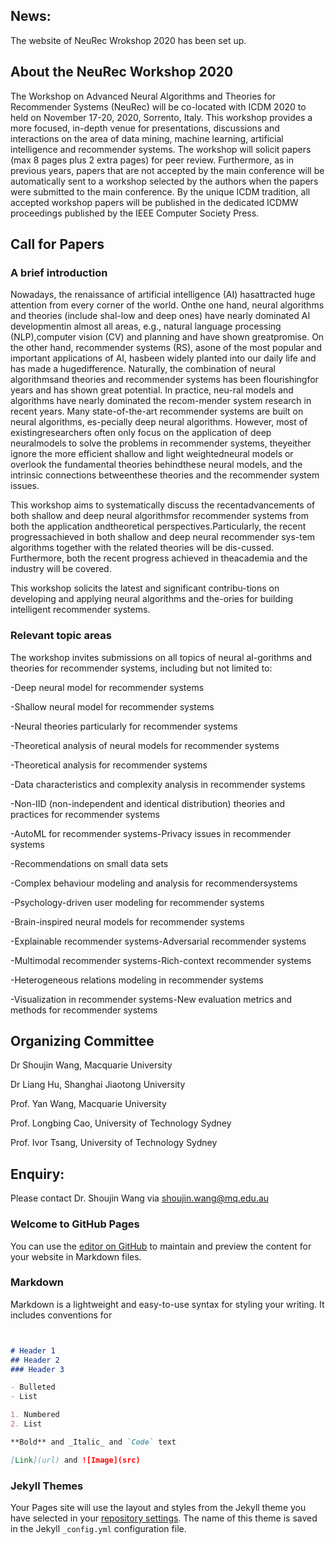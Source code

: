 ## **News:**
The website of NeuRec Wrokshop 2020 has been set up. 


## **About the NeuRec Workshop 2020** 
The Workshop on Advanced Neural Algorithms and Theories for Recommender Systems (NeuRec) will be co-located with ICDM 2020 to held on November 17-20, 2020, Sorrento, Italy. This workshop provides a more focused, in-depth venue for presentations, discussions and interactions on the area of data mining, machine learning, artificial intelligence and recommender systems. The workshop will solicit papers (max 8 pages plus 2 extra pages) for peer review. Furthermore, as in previous years, papers that are not accepted by the main conference will be automatically sent to a workshop selected by the authors when the papers were submitted to the main conference. By the unique ICDM tradition, all accepted workshop papers will be published in the dedicated ICDMW proceedings published by the IEEE Computer Society Press.


## **Call for Papers**
### A brief introduction
Nowadays, the renaissance of artificial intelligence (AI) hasattracted huge attention from every corner of the world.  Onthe one hand,  neural algorithms and theories (include shal-low and deep ones) have nearly dominated AI developmentin almost all areas, e.g., natural language processing (NLP),computer  vision  (CV)  and  planning  and  have  shown  greatpromise.  On the other hand, recommender systems (RS), asone of the most popular and important applications of AI, hasbeen widely planted into our daily life and has made a hugedifference.  Naturally, the combination of neural algorithmsand theories and recommender systems has been flourishingfor  years  and  has  shown  great  potential.   In  practice,  neu-ral models and algorithms have nearly dominated the recom-mender system research in recent years.  Many state-of-the-art recommender systems are built on neural algorithms, es-pecially deep neural algorithms.  However, most of existingresearchers often only focus on the application of deep neuralmodels to solve the problems in recommender systems, theyeither  ignore  the  more  efficient  shallow  and  light  weightedneural models or overlook the fundamental theories behindthese neural models,  and the intrinsic connections betweenthese theories and the recommender system issues.

This  workshop  aims  to  systematically  discuss  the  recentadvancements  of  both  shallow  and  deep  neural  algorithmsfor  recommender  systems  from  both  the  application  andtheoretical  perspectives.Particularly,  the  recent  progressachieved in both shallow and deep neural recommender sys-tem algorithms together with the related theories will be dis-cussed. Furthermore, both the recent progress achieved in theacademia and the industry will be covered.

This workshop solicits the latest and significant contribu-tions on developing and applying neural algorithms and the-ories for building intelligent recommender systems.

### Relevant topic areas
The workshop invites submissions on all topics of neural al-gorithms  and  theories  for  recommender  systems,  including
but not limited to:

-Deep neural model for recommender systems

-Shallow neural model for recommender systems

-Neural theories particularly for recommender systems

-Theoretical analysis of neural models for recommender systems

-Theoretical analysis for recommender systems

-Data  characteristics  and  complexity  analysis  in  recommender systems

-Non-IID (non-independent and identical distribution) theories and practices for recommender systems

-AutoML for recommender systems-Privacy issues in recommender systems

-Recommendations on small data sets

-Complex behaviour modeling and analysis for recommendersystems

-Psychology-driven user modeling for recommender systems

-Brain-inspired neural models for recommender systems

-Explainable recommender systems-Adversarial recommender systems

-Multimodal recommender systems-Rich-context recommender systems

-Heterogeneous relations modeling in recommender systems

-Visualization in recommender systems-New evaluation metrics and methods for recommender systems


## **Organizing Committee**
Dr Shoujin Wang, Macquarie University

Dr Liang Hu, Shanghai Jiaotong University

Prof. Yan Wang, Macquarie University

Prof. Longbing Cao, University of Technology Sydney

Prof. Ivor Tsang, University of Technology Sydney

## Enquiry: 
Please contact Dr. Shoujin Wang via shoujin.wang@mq.edu.au




### Welcome to GitHub Pages

You can use the [editor on GitHub](https://github.com/786121244/NeuRec-Workshop/edit/master/index.md) to maintain and preview the content for your website in Markdown files.


### Markdown

Markdown is a lightweight and easy-to-use syntax for styling your writing. It includes conventions for

```markdown


# Header 1
## Header 2
### Header 3

- Bulleted
- List

1. Numbered
2. List

**Bold** and _Italic_ and `Code` text

[Link](url) and ![Image](src)
```

### Jekyll Themes

Your Pages site will use the layout and styles from the Jekyll theme you have selected in your [repository settings](https://github.com/786121244/NeuRec-Workshop/settings). The name of this theme is saved in the Jekyll `_config.yml` configuration file.

